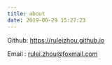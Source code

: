 ```yaml
---
title: about
date: 2019-06-29 15:27:23
---
```


Github: https://ruleizhou.github.io

Email  : rulei.zhou@foxmail.com